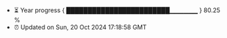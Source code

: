 - ⏳ Year progress { ████████████████████████▁▁▁▁▁▁ } 80.25 %
- ⏰ Updated on Sun, 20 Oct 2024 17:18:58 GMT

